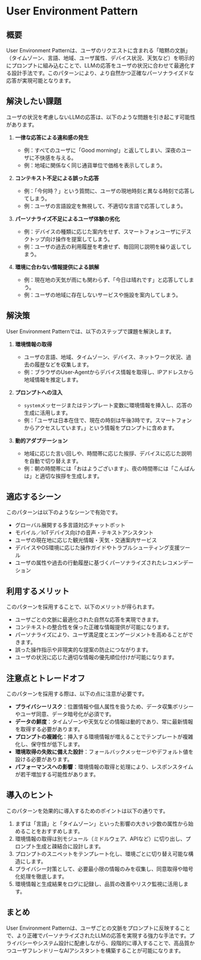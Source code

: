 # User Environment Pattern

## 概要

User Environment Patternは、ユーザのリクエストに含まれる「暗黙の文脈」（タイムゾーン、言語、地域、ユーザ属性、デバイス状況、天気など）を明示的にプロンプトに組み込むことで、LLMの応答をユーザの状況に合わせて最適化する設計手法です。このパターンにより、より自然かつ正確なパーソナライズドな応答が実現可能となります。

## 解決したい課題

ユーザの状況を考慮しないLLMの応答は、以下のような問題を引き起こす可能性があります。

1. **一律な応答による違和感の発生**
   - 例：すべてのユーザに「Good morning!」と返してしまい、深夜のユーザに不快感を与える。
   - 例：地域に関係なく同じ通貨単位で価格を表示してしまう。

2. **コンテキスト不足による誤った応答**
   - 例：「今何時？」という質問に、ユーザの現地時刻と異なる時刻で応答してしまう。
   - 例：ユーザの言語設定を無視して、不適切な言語で応答してしまう。

3. **パーソナライズ不足によるユーザ体験の劣化**
   - 例：デバイスの種類に応じた案内をせず、スマートフォンユーザにデスクトップ向け操作を提案してしまう。
   - 例：ユーザの過去の利用履歴を考慮せず、毎回同じ説明を繰り返してしまう。

4. **環境に合わない情報提供による誤解**
   - 例：現在地の天気が雨にも関わらず、「今日は晴れです」と応答してしまう。
   - 例：ユーザの地域に存在しないサービスや施設を案内してしまう。

## 解決策

User Environment Patternでは、以下のステップで課題を解決します。

1. **環境情報の取得**
   - ユーザの言語、地域、タイムゾーン、デバイス、ネットワーク状況、過去の履歴などを収集します。
   - 例：ブラウザのUser-Agentからデバイス情報を取得し、IPアドレスから地域情報を推定します。

2. **プロンプトへの注入**
   - `system`メッセージまたはテンプレート変数に環境情報を挿入し、応答の生成に活用します。
   - 例：「ユーザは日本在住で、現在の時刻は午後3時です。スマートフォンからアクセスしています。」という情報をプロンプトに含めます。

3. **動的アダプテーション**
   - 地域に応じた言い回しや、時間帯に応じた挨拶、デバイスに応じた説明を自動で切り替えます。
   - 例：朝の時間帯には「おはようございます」、夜の時間帯には「こんばんは」と適切な挨拶を生成します。

## 適応するシーン

このパターンは以下のようなシーンで有効です。

- グローバル展開する多言語対応チャットボット
- モバイル／IoTデバイス向けの音声・テキストアシスタント
- ユーザの現在地に応じた観光情報・天気・交通案内サービス
- デバイスやOS環境に応じた操作ガイドやトラブルシューティング支援ツール
- ユーザの属性や過去の行動履歴に基づくパーソナライズされたレコメンデーション

## 利用するメリット

このパターンを採用することで、以下のメリットが得られます。

- ユーザごとの文脈に最適化された自然な応答を実現できます。
- コンテキストの整合性を保った正確な情報提供が可能になります。
- パーソナライズにより、ユーザ満足度とエンゲージメントを高めることができます。
- 誤った操作指示や非現実的な提案の防止につながります。
- ユーザの状況に応じた適切な情報の優先順位付けが可能になります。

## 注意点とトレードオフ

このパターンを採用する際は、以下の点に注意が必要です。

- **プライバシーリスク**：位置情報や個人属性を扱うため、データ収集ポリシーやユーザ同意、データ暗号化が必須です。
- **データの鮮度**：タイムゾーンや天気などの情報は動的であり、常に最新情報を取得する必要があります。
- **プロンプトの複雑化**：挿入する環境情報が増えることでテンプレートが複雑化し、保守性が低下します。
- **環境取得の失敗に備えた設計**：フォールバックメッセージやデフォルト値を設ける必要があります。
- **パフォーマンスへの影響**：環境情報の取得と処理により、レスポンスタイムが若干増加する可能性があります。

## 導入のヒント

このパターンを効果的に導入するためのポイントは以下の通りです。

1. まずは「言語」と「タイムゾーン」といった影響の大きい少数の属性から始めることをおすすめします。
2. 環境情報の取得は別モジュール（ミドルウェア、APIなど）に切り出し、プロンプト生成と疎結合に設計します。
3. プロンプトのスニペットをテンプレート化し、環境ごとに切り替え可能な構造にします。
4. プライバシー対策として、必要最小限の情報のみを収集し、同意取得や暗号化処理を徹底します。
5. 環境情報と生成結果をログに記録し、品質の改善やリスク監視に活用します。

## まとめ

User Environment Patternは、ユーザごとの文脈をプロンプトに反映することで、より正確でパーソナライズされたLLMの応答を実現する強力な手法です。プライバシーやシステム設計に配慮しながら、段階的に導入することで、高品質かつユーザフレンドリーなAIアシスタントを構築することが可能になります。
